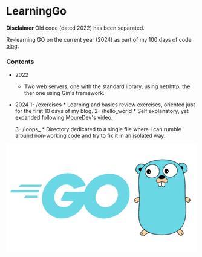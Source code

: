 # LearningGo

__Disclaimer__
Old code (dated 2022) has been separated.

Re-learning GO on the current year (2024) as part of my 100 days of code [blog](https://akirapearl.github.io/jekyll_blog/).

### Contents

- 2022
	* Two web servers, one with the standard library, using net/http, the ther one using Gin's framework.
- 2024
	1- /exercises
		* Learning and basics review exercises, oriented just for the first 10 days of my blog.
	2- /hello_world
		* Self explanatory, yet expanded following [MoureDev's video](https://youtu.be/AGiayASyp2Q?si=FvMWRoiSs-Z_FFlK).

	3- /loops_
		* Directory dedicated to a single file where I can rumble around non-working code and try to fix it in an isolated way.


![Golang logo](https://github.com/Akirapearl/LearningGo/blob/main/Golang.png)

